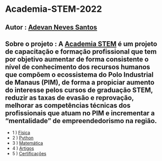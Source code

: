 # Academia-STEM-2022

## Autor : [Adevan Neves Santos](https://www.linkedin.com/in/adevan-neves-santos/)

## Sobre o projeto : A [Academia STEM](https://www.linkedin.com/company/academia-stem/mycompany/) é um projeto de capacitação e formação profissional que tem por objetivo aumentar de forma consistente o nível de conhecimento dos recursos humanos que compõem o ecossistema do Polo Industrial de Manaus (PIM), de forma a propiciar aumento do interesse pelos cursos de graduação STEM, reduzir as taxas de evasão e reprovação, melhorar as competências técnicas dos profissionais que atuam no PIM e incrementar a “mentalidade” de empreendedorismo na região.

-  1 ) [Física](./Cursos/Fisica-Basica/README.md)
-  2 ) [Python](./Cursos/Python-Basico/README.md)
-  3 ) [Matemática](./Cursos/Matematica-Basica/Atividade_Introducao_Integral.ipynb)
-  4 )  [Artigos](./Cursos/Artigos/)
-  5 ) [Certificações](./Cursos/Certificados/)
